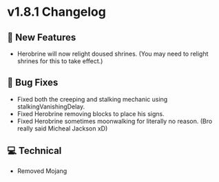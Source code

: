 # **v1.8.1 Changelog**

## **🚀 New Features**
- Herobrine will now relight doused shrines. (You may need to relight shrines for this to take effect.)

## **🐛 Bug Fixes**
- Fixed both the creeping and stalking mechanic using stalkingVanishingDelay.
- Fixed Herobrine removing blocks to place his signs.
- Fixed Herobrine sometimes moonwalking for literally no reason. (Bro really said Micheal Jackson xD)

## **💻 Technical**
- Removed Mojang